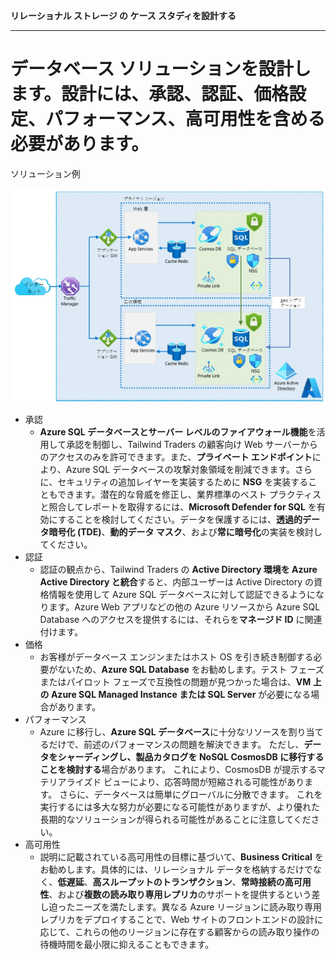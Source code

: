 **リレーショナル ストレージ の ケース スタディを設計する**

***

# データベース ソリューションを設計します。設計には、承認、認証、価格設定、パフォーマンス、高可用性を含める必要があります。

ソリューション例

![ソリューション例](media/04-01.png)

- 承認
  - **Azure SQL データベースとサーバー レベルのファイアウォール機能**を活用して承認を制御し、Tailwind Traders の顧客向け Web サーバーからのアクセスのみを許可できます。また、**プライベート エンドポイント**により、Azure SQL データベースの攻撃対象領域を削減できます。さらに、セキュリティの追加レイヤーを実装するために **NSG** を実装することもできます。潜在的な脅威を修正し、業界標準のベスト プラクティスと照合してレポートを取得するには、**Microsoft Defender for SQL** を有効にすることを検討してください。データを保護するには、**透過的データ暗号化 (TDE)**、**動的データ マスク**、および**常に暗号化**の実装を検討してください。
- 認証
  - 認証の観点から、Tailwind Traders の **Active Directory 環境を Azure Active Directory と統合**すると、内部ユーザーは Active Directory の資格情報を使用して Azure SQL データベースに対して認証できるようになります。Azure Web アプリなどの他の Azure リソースから Azure SQL Database へのアクセスを提供するには、それらを**マネージド ID** に関連付けます。
- 価格
  - お客様がデータベース エンジンまたはホスト OS を引き続き制御する必要がないため、**Azure SQL Database** をお勧めします。テスト フェーズまたはパイロット フェーズで互換性の問題が見つかった場合は、**VM 上の Azure SQL Managed Instance または SQL Server** が必要になる場合があります。
- パフォーマンス
  - Azure に移行し、**Azure SQL データベース**に十分なリソースを割り当てるだけで、前述のパフォーマンスの問題を解決できます。 ただし、**データをシャーディングし、製品カタログを NoSQL CosmosDB に移行することを検討する**場合があります。 これにより、CosmosDB が提示するマテリアライズド ビューにより、応答時間が短縮される可能性があります。 さらに、データベースは簡単にグローバルに分散できます。 これを実行するには多大な努力が必要になる可能性がありますが、より優れた長期的なソリューションが得られる可能性があることに注意してください。
-  高可用性
   - 説明に記載されている高可用性の目標に基づいて、**Business Critical** をお勧めします。具体的には、リレーショナル データを格納するだけでなく、**低遅延**、**高スループットのトランザクション**、**常時接続の高可用性**、および**複数の読み取り専用レプリカ**のサポートを提供するという差し迫ったニーズを満たします。異なる Azure リージョンに読み取り専用レプリカをデプロイすることで、Web サイトのフロントエンドの設計に応じて、これらの他のリージョンに存在する顧客からの読み取り操作の待機時間を最小限に抑えることもできます。
